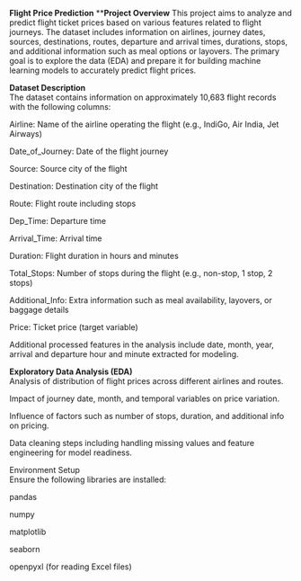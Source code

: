 **Flight Price Prediction**
****Project Overview**
This project aims to analyze and predict flight ticket prices based on various features related to flight journeys. The dataset includes information on airlines, journey dates, sources, destinations, routes, departure and arrival times, durations, stops, and additional information such as meal options or layovers. The primary goal is to explore the data (EDA) and prepare it for building machine learning models to accurately predict flight prices.

**Dataset Description** </br>
The dataset contains information on approximately 10,683 flight records with the following columns:

Airline: Name of the airline operating the flight (e.g., IndiGo, Air India, Jet Airways)

Date_of_Journey: Date of the flight journey

Source: Source city of the flight

Destination: Destination city of the flight

Route: Flight route including stops

Dep_Time: Departure time

Arrival_Time: Arrival time

Duration: Flight duration in hours and minutes

Total_Stops: Number of stops during the flight (e.g., non-stop, 1 stop, 2 stops)

Additional_Info: Extra information such as meal availability, layovers, or baggage details

Price: Ticket price (target variable)

Additional processed features in the analysis include date, month, year, arrival and departure hour and minute extracted for modeling.

**Exploratory Data Analysis (EDA)** </br>
Analysis of distribution of flight prices across different airlines and routes.

Impact of journey date, month, and temporal variables on price variation.

Influence of factors such as number of stops, duration, and additional info on pricing.

Data cleaning steps including handling missing values and feature engineering for model readiness.

Environment Setup </br>
Ensure the following libraries are installed:

pandas

numpy

matplotlib

seaborn

openpyxl (for reading Excel files)
